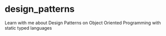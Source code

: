 # design_patterns
Learn with me about Design Patterns on Object Oriented Programming with static typed languages
